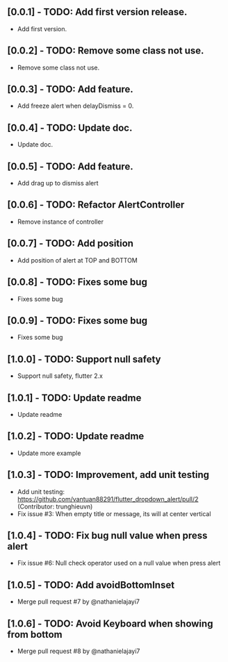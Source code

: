## [0.0.1] - TODO: Add first version release.

* Add first version.

## [0.0.2] - TODO: Remove some class not use.

* Remove some class not use.

## [0.0.3] - TODO: Add feature.

* Add freeze alert when delayDismiss = 0.

## [0.0.4] - TODO: Update doc.

* Update doc.

## [0.0.5] - TODO: Add feature.

* Add drag up to dismiss alert

## [0.0.6] - TODO: Refactor AlertController

* Remove instance of controller

## [0.0.7] - TODO: Add position

* Add position of alert at TOP and BOTTOM

## [0.0.8] - TODO: Fixes some bug

* Fixes some bug

## [0.0.9] - TODO: Fixes some bug

* Fixes some bug


## [1.0.0] - TODO: Support null safety

* Support null safety, flutter 2.x


## [1.0.1] - TODO: Update readme

* Update readme

## [1.0.2] - TODO: Update readme

* Update more example

## [1.0.3] - TODO: Improvement, add unit testing

* Add unit testing: https://github.com/vantuan88291/flutter_dropdown_alert/pull/2 (Contributor: trunghieuvn)
* Fix issue #3: When empty title or message, its will at center vertical

## [1.0.4] - TODO: Fix bug null value when press alert

* Fix issue #6: Null check operator used on a null value when press alert


## [1.0.5] - TODO: Add avoidBottomInset

* Merge pull request #7 by @nathanielajayi7

## [1.0.6] - TODO: Avoid Keyboard when showing from bottom

* Merge pull request #8 by @nathanielajayi7
